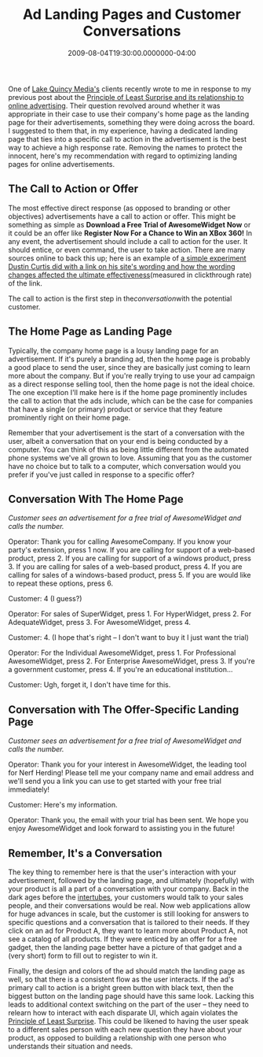 ﻿---
title: Ad Landing Pages and Customer Conversations
date: "2009-08-04T19:30:00.0000000-04:00"
description: One of Lake Quincy Media's clients recently wrote to me in response
featuredImage: img/ad-landing-pages-and-customer-conversations-featured.png
---

One of [Lake Quincy Media's](http://lakequincy.com/) clients recently wrote to me in response to my previous post about the [Principle of Least Surprise and its relationship to online advertising](/advertising-and-the-principle-of-least-surprise/). Their question revolved around whether it was appropriate in their case to use their company's home page as the landing page for their advertisements, something they were doing across the board. I suggested to them that, in my experience, having a dedicated landing page that ties into a specific call to action in the advertisement is the best way to achieve a high response rate. Removing the names to protect the innocent, here's my recommendation with regard to optimizing landing pages for online advertisements.

## The Call to Action or Offer

The most effective direct response (as opposed to branding or other objectives) advertisements have a call to action or offer. This might be something as simple as **Download a Free Trial of AwesomeWidget Now** or it could be an offer like **Register Now For a Chance to Win an XBox 360!** In any event, the advertisement should include a call to action for the user. It should entice, or even command, the user to take action. There are many sources online to back this up; here is an example of [a simple experiment Dustin Curtis did with a link on his site's wording and how the wording changes affected the ultimate effectiveness](http://dustincurtis.com/you_should_follow_me_on_twitter.html)(measured in clickthrough rate) of the link.

The call to action is the first step in the*conversation*with the potential customer.

## The Home Page as Landing Page

Typically, the company home page is a lousy landing page for an advertisement. If it's purely a branding ad, then the home page is probably a good place to send the user, since they are basically just coming to learn more about the company. But if you're really trying to use your ad campaign as a direct response selling tool, then the home page is not the ideal choice. The one exception I'll make here is if the home page prominently includes the call to action that the ads include, which can be the case for companies that have a single (or primary) product or service that they feature prominently right on their home page.

Remember that your advertisement is the start of a conversation with the user, albeit a conversation that on your end is being conducted by a computer. You can think of this as being little different from the automated phone systems we've all grown to love. Assuming that you as the customer have no choice but to talk to a computer, which conversation would you prefer if you've just called in response to a specific offer?

## Conversation With The Home Page

*Customer sees an advertisement for a free trial of AwesomeWidget and calls the number.*

Operator: Thank you for calling AwesomeCompany. If you know your party's extension, press 1 now. If you are calling for support of a web-based product, press 2. If you are calling for support of a windows product, press 3. If you are calling for sales of a web-based product, press 4. If you are calling for sales of a windows-based product, press 5. If you are would like to repeat these options, press 6.

Customer: 4 (I guess?)

Operator: For sales of SuperWidget, press 1. For HyperWidget, press 2. For AdequateWidget, press 3. For AwesomeWidget, press 4.

Customer: 4. (I hope that's right – I don't want to buy it I just want the trial)

Operator: For the Individual AwesomeWidget, press 1. For Professional AwesomeWidget, press 2. For Enterprise AwesomeWidget, press 3. If you're a government customer, press 4. If you're an educational institution…

Customer: Ugh, forget it, I don't have time for this. <click>

## Conversation with The Offer-Specific Landing Page

*Customer sees an advertisement for a free trial of AwesomeWidget and calls the number.*

Operator: Thank you for your interest in AwesomeWidget, the leading tool for Nerf Herding! Please tell me your company name and email address and we'll send you a link you can use to get started with your free trial immediately!

Customer: Here's my information.

Operator: Thank you, the email with your trial has been sent. We hope you enjoy AwesomeWidget and look forward to assisting you in the future!

## Remember, It's a Conversation

The key thing to remember here is that the user's interaction with your advertisement, followed by the landing page, and ultimately (hopefully) with your product is all a part of a conversation with your company. Back in the dark ages before the [intertubes](http://www.urbandictionary.com/define.php?term=intertubes), your customers would talk to your sales people, and their conversations would be real. Now web applications allow for huge advances in scale, but the customer is still looking for answers to specific questions and a conversation that is tailored to their needs. If they click on an ad for Product A, they want to learn more about Product A, not see a catalog of all products. If they were enticed by an offer for a free gadget, then the landing page better have a picture of that gadget and a (very short) form to fill out to register to win it.

Finally, the design and colors of the ad should match the landing page as well, so that there is a consistent flow as the user interacts. If the ad's primary call to action is a bright green button with black text, then the biggest button on the landing page should have this same look. Lacking this leads to additional context switching on the part of the user – they need to relearn how to interact with each disparate UI, which again violates the [Principle of Least Surprise](/advertising-and-the-principle-of-least-surprise/). This could be likened to having the user speak to a different sales person with each new question they have about your product, as opposed to building a relationship with one person who understands their situation and needs.


